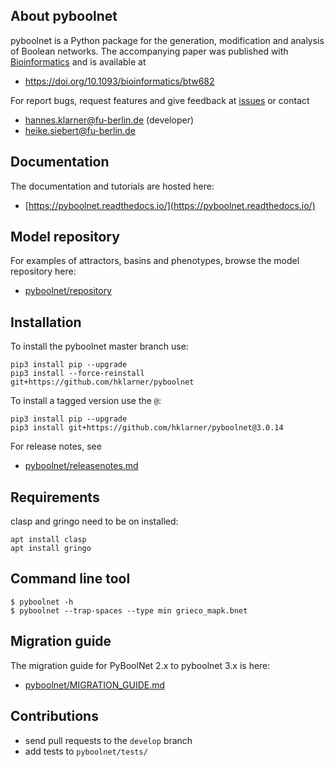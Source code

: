 

## About pyboolnet
pyboolnet is a Python package for the generation, modification and analysis of Boolean networks.
The accompanying paper was published with [Bioinformatics](https://academic.oup.com/bioinformatics) and is available at

 * https://doi.org/10.1093/bioinformatics/btw682

For report bugs, request features and give feedback at [issues](http://github.com/hklarner/pyboolnet/issues) or contact

 * hannes.klarner@fu-berlin.de (developer)
 * heike.siebert@fu-berlin.de

## Documentation
The documentation and tutorials are hosted here:

 * [https://pyboolnet.readthedocs.io/](https://pyboolnet.readthedocs.io/)

## Model repository
For examples of attractors, basins and phenotypes, browse the model repository here:

 * [pyboolnet/repository](https://github.com/hklarner/pyboolnet/tree/master/pyboolnet/repository)

## Installation
To install the pyboolnet master branch use:

``` 
pip3 install pip --upgrade
pip3 install --force-reinstall git+https://github.com/hklarner/pyboolnet
```

To install a tagged version use the `@`: 

``` 
pip3 install pip --upgrade
pip3 install git+https://github.com/hklarner/pyboolnet@3.0.14
```

For release notes, see

 * [pyboolnet/releasenotes.md](https://github.com/hklarner/pyboolnet/blob/master/RELEASENOTES.md)


## Requirements
clasp and gringo need to be on installed:
```
apt install clasp
apt install gringo
```
 
## Command line tool
```
$ pyboolnet -h
$ pyboolnet --trap-spaces --type min grieco_mapk.bnet
```


## Migration guide
The migration guide for PyBoolNet 2.x to pyboolnet 3.x is here:

 * [pyboolnet/MIGRATION_GUIDE.md](https://github.com/hklarner/pyboolnet/blob/master/MIGRATION_GUIDE.md)


## Contributions
- send pull requests to the `develop` branch
- add tests to `pyboolnet/tests/`

